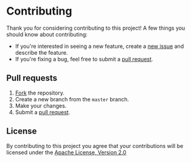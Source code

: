# Contributing

Thank you for considering contributing to this project! A few things you should know about contributing:

* If you're interested in seeing a new feature, create a [new issue] and describe the feature.
* If you're fixing a bug, feel free to submit a [pull request].

## Pull requests

1. [Fork] the repository.
2. Create a new branch from the `master` branch.
2. Make your changes.
4. Submit a [pull request].

## License

By contributing to this project you agree that your contributions will be licensed under the [Apache License, Version 2.0]

[new issue]: https://github.com/nbsoft/nbsoft-maven-parent/issues/new
[pull request]: https://github.com/nbsoft/nbsoft-maven-parent/compare
[Fork]: https://github.com/nbsoft/nbsoft-maven-parent/fork
[pull request]: https://github.com/nbsoft/nbsoft-maven-parent/compare
[Apache License, Version 2.0]: http://www.apache.org/licenses/LICENSE-2.0.txt
